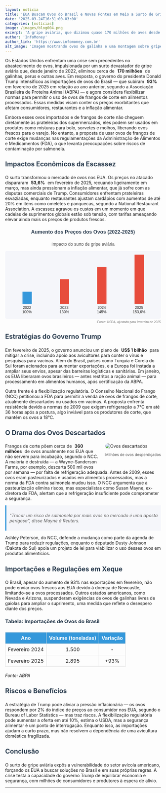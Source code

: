 ```yaml
---
layout: noticia
title: 'EUA Buscam Ovos do Brasil e Novas Fontes em Meio a Surto de Gripe Aviária'
date: '2025-03-24T16:31:00-03:00'
categories: [notícias]
image: /images/blog004.png
excerpt: 'A gripe aviária, que dizimou quase 170 milhões de aves desde 2022, mantém a pressão econômica nos EUA, levando o governo Trump a quase dobrar as importações de ovos do Brasil e avaliar flexibilizações regulatórias.'
author: 'InfoMoney'
author_link: 'https://www.infomoney.com.br'
alt_image: 'Imagem mostrando ovos de galinha e uma montagem sobre gripe aviária.'
---
```


Os Estados Unidos enfrentam uma crise sem precedentes no abastecimento de ovos, impulsionada por um surto devastador de gripe aviária que, desde janeiro de 2022, eliminou cerca de <span class="highlight">170 milhões</span> de galinhas, perus e outras aves. Em resposta, o governo do presidente Donald Trump intensificou as importações de ovos do Brasil — que subiram <span class="highlight">93%</span> em fevereiro de 2025 em relação ao ano anterior, segundo a Associação Brasileira de Proteína Animal (ABPA) — e agora considera flexibilizar normas para permitir o uso de ovos de frangos de corte em alimentos processados. Essas medidas visam conter os preços exorbitantes que afetam consumidores, restaurantes e a inflação alimentar.

Embora esses ovos importados e de frangos de corte não cheguem diretamente às prateleiras dos supermercados, eles podem ser usados em produtos como misturas para bolo, sorvetes e molhos, liberando ovos frescos para o varejo. No entanto, a proposta de usar ovos de frangos de corte exige mudanças nas regulamentações da Administração de Alimentos e Medicamentos (FDA), o que levanta preocupações sobre riscos de contaminação por salmonela.

## Impactos Econômicos da Escassez

O surto transformou o mercado de ovos nos EUA. Os preços no atacado dispararam <span class="highlight">53,6%</span> em fevereiro de 2025, recuando ligeiramente em março, mas ainda pressionam a inflação alimentar, que já sofre com as disputas comerciais de Trump. Consumidores enfrentam prateleiras esvaziadas, enquanto restaurantes ajustam cardápios com aumentos de até 20% em itens como omeletes e panquecas, segundo a National Restaurant Association. A escassez agravou os custos em um momento em que cadeias de suprimentos globais estão sob tensão, com tarifas ameaçando elevar ainda mais os preços de produtos frescos.

<div style="width: 100%; max-width: 600px; margin: 20px 0; font-family: Arial, sans-serif;">
    <h3 style="text-align: center; color: #2c3e50;">Aumento dos Preços dos Ovos (2022-2025)</h3>
    <p style="text-align: center; font-size: 14px; color: #555;">Impacto do surto de gripe aviária</p>
    <div style="background-color: #f5f6fa; padding: 10px; border-radius: 5px;">
        <div style="display: flex; justify-content: space-between; align-items: flex-end; height: 200px;">
            <div style="text-align: center; flex: 1;">
                <div style="background-color: #3498db; height: 40px; width: 30px; margin: 0 auto;"></div>
                <p style="font-size: 12px; margin: 5px 0;">2022<br>100%</p>
            </div>
            <div style="text-align: center; flex: 1;">
                <div style="background-color: #e74c3c; height: 80px; width: 30px; margin: 0 auto;"></div>
                <p style="font-size: 12px; margin: 5px 0;">2023<br>130%</p>
            </div>
            <div style="text-align: center; flex: 1;">
                <div style="background-color: #e74c3c; height: 120px; width: 30px; margin: 0 auto;"></div>
                <p style="font-size: 12px; margin: 5px 0;">2024<br>145%</p>
            </div>
            <div style="text-align: center; flex: 1;">
                <div style="background-color: #e74c3c; height: 160px; width: 30px; margin: 0 auto;"></div>
                <p style="font-size: 12px; margin: 5px 0;">2025<br>153,6%</p>
            </div>
        </div>
    </div>
    <p style="font-size: 10px; color: #777; text-align: right; margin-top: 5px;">Fonte: USDA, ajustado para fevereiro de 2025</p>
</div>

## Estratégias do Governo Trump

Em fevereiro de 2025, o governo anunciou um plano de <span class="highlight">US$ 1 bilhão</span> para mitigar a crise, incluindo apoio aos avicultores para conter o vírus e pesquisas para vacinas. Além do Brasil, países como Turquia e Coreia do Sul foram acionados para aumentar exportações, e a Europa foi instada a ampliar seus envios, apesar das barreiras logísticas e sanitárias. Em janeiro, os EUA liberaram ovos brasileiros — antes restritos a ração animal — para processamento em alimentos humanos, após certificação da ABPA.

Outra frente é a flexibilização regulatória. O Conselho Nacional do Frango (NCC) petitionou a FDA para permitir a venda de ovos de frangos de corte, atualmente descartados ou usados em vacinas. A proposta enfrenta resistência devido a normas de 2009 que exigem refrigeração a 7°C em até 36 horas após a postura, algo inviável para os produtores de corte, que mantêm os ovos a 18°C.

## O Drama dos Ovos Descartados

<div style="float: right; margin: 0 0 20px 20px;">
    <img src="https://via.placeholder.com/300x200.png?text=Ovos+Descartados" alt="Ovos descartados" style="border-radius: 10px;">
    <p style="font-size: 12px; color: #555; text-align: center;">Milhões de ovos desperdiçados</p>
</div>

Frangos de corte põem cerca de <span class="highlight">360 milhões</span> de ovos anualmente nos EUA que não servem para incubação, segundo o NCC. A maioria é destruída — a Wayne-Sanderson Farms, por exemplo, descarta 500 mil ovos por semana — por falta de refrigeração adequada. Antes de 2009, esses ovos eram pasteurizados e usados em alimentos processados, mas a norma da FDA contra salmonela mudou isso. O NCC argumenta que a pasteurização elimina riscos, mas especialistas como Susan Mayne, ex-diretora da FDA, alertam que a refrigeração insuficiente pode comprometer a segurança.

> "Trocar um risco de salmonela por mais ovos no mercado é uma aposta perigosa", disse Mayne à Reuters.

Ashley Peterson, do NCC, defende a mudança como parte da agenda de Trump para reduzir regulações, enquanto o deputado Dusty Johnson (Dakota do Sul) apoia um projeto de lei para viabilizar o uso desses ovos em produtos alimentícios.

## Importações e Regulações em Xeque

O Brasil, apesar do aumento de 93% nas exportações em fevereiro, não pode enviar ovos frescos aos EUA devido à doença de Newcastle, limitando-se a ovos processados. Outros estados americanos, como Nevada e Arizona, suspenderam exigências de ovos de galinhas livres de gaiolas para ampliar o suprimento, uma medida que reflete o desespero diante dos preços.

### Tabela: Importações de Ovos do Brasil

| **Ano**        | **Volume (toneladas)** | **Variação** |
| -------------- | ---------------------- | ------------ |
| Fevereiro 2024 | 1.500                  | -            |
| Fevereiro 2025 | 2.895                  | +93%         |

_Fonte: ABPA_

## Riscos e Benefícios

A estratégia de Trump pode aliviar a pressão inflacionária — os ovos respondem por 2% do índice de preços ao consumidor nos EUA, segundo o Bureau of Labor Statistics — mas traz riscos. A flexibilização regulatória pode aumentar a oferta em até 10%, estima o USDA, mas a segurança alimentar é um ponto de interrogação. Enquanto isso, as importações ajudam a curto prazo, mas não resolvem a dependência de uma avicultura doméstica fragilizada.

## Conclusão

O surto de gripe aviária expôs a vulnerabilidade do setor avícola americano, forçando os EUA a buscar soluções no Brasil e em suas próprias regras. A crise testa a capacidade do governo Trump de equilibrar economia e segurança, com milhões de consumidores e produtores à espera de alívio.

---

<style>
.highlight {
    padding: 2px 5px;
    font-weight: bold;
    border-radius: 3px;
}
h1, h2, h3 {
    color: #2c3e50;
    padding-bottom: 5px;
}
img {
    max-width: 100%;
}
blockquote {
    background-color: #f5f6fa;
    border-left: 4px solid #3498db;
    padding: 10px;
    margin: 10px 0;
    font-style: italic;
}
table {
    width: 100%;
    border-collapse: collapse;
    margin: 20px 0;
}
th, td {
    border: 1px solid #ddd;
    padding: 8px;
    text-align: center;
}
th {
    background-color: #3498db;
    color: white;
}
</style>
